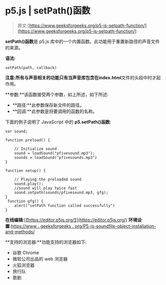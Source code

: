# p5.js | setPath()函数

> 原文:[https://www.geeksforgeeks.org/p5-js-setpath-function/](https://www.geeksforgeeks.org/p5-js-setpath-function/)

**setPath()函数**是 p5.js 库中的一个内置函数。此功能用于重置新路径的声音文件的来源。

**语法:**

```
setPath(path, callback)
```

**注意:**所有与声音相关的功能只有当声音库包含在**index.html**文件的头段中时才起作用。

**参数:**该函数接受两个参数，如上所述，如下所述:

*   **路径:**此参数保存新文件的路径。
*   **回调:**此参数是将要调用的函数的名称。

下面的例子说明了 JavaScript 中的 **p5.setPath()函数**:

```
var sound; 

function preload() { 

    // Initialize sound 
    sound = loadSound("pfivesound.mp3");
    sounds = loadSound("pfivesounds.mp3") 
} 

function setup() { 

    // Playing the preloaded sound 
    sound.play();
    //sound will play twice fast 
    sound.setpath(sounds/pfivesound.mp3, gfg);
} 
 function gfg() {
    alert("setPath function called successfully")
}
```

**在线编辑:**[【https://editor.p5js.org/】](https://editor.p5js.org/)
**环境设置:**[https://www . geeksforgeeks . org/P5-js-soundfile-object-installation-and-methods/](https://www.geeksforgeeks.org/p5-js-soundfile-object-installation-and-methods/)

**支持的浏览器:**功能支持的浏览器如下:

*   谷歌 Chrome
*   微软公司出品的 web 浏览器
*   火狐浏览器
*   旅行队
*   歌剧